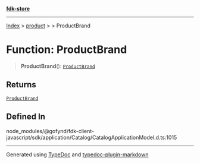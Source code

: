 [**fdk-store**](../../../README.md)
***

[Index](../../../API.md) > [product](../../README.md) > [<internal>](../README.md) > ProductBrand

# Function: ProductBrand

> **ProductBrand**(): [`ProductBrand`](../type-aliases/type-alias.ProductBrand.md)

## Returns

[`ProductBrand`](../type-aliases/type-alias.ProductBrand.md)

## Defined In

node\_modules/@gofynd/fdk-client-javascript/sdk/application/Catalog/CatalogApplicationModel.d.ts:1015

***
Generated using [TypeDoc](https://typedoc.org/) and [typedoc-plugin-markdown](https://www.npmjs.com/package/typedoc-plugin-markdown)
